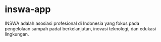 # inswa-app
INSWA adalah asosiasi profesional di Indonesia yang fokus pada pengelolaan sampah padat berkelanjutan, inovasi teknologi, dan edukasi lingkungan.
